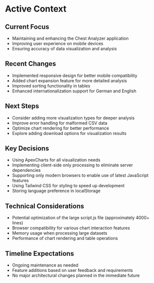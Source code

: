 # Active Context

## Current Focus
- Maintaining and enhancing the Chest Analyzer application
- Improving user experience on mobile devices
- Ensuring accuracy of data visualization and analysis

## Recent Changes
- Implemented responsive design for better mobile compatibility
- Added chart expansion feature for more detailed analysis
- Improved sorting functionality in tables
- Enhanced internationalization support for German and English

## Next Steps
- Consider adding more visualization types for deeper analysis
- Improve error handling for malformed CSV data
- Optimize chart rendering for better performance
- Explore adding download options for visualization results

## Key Decisions
- Using ApexCharts for all visualization needs
- Implementing client-side only processing to eliminate server dependencies
- Supporting only modern browsers to enable use of latest JavaScript features
- Using Tailwind CSS for styling to speed up development
- Storing language preference in localStorage

## Technical Considerations
- Potential optimization of the large script.js file (approximately 4000+ lines)
- Browser compatibility for various chart interaction features
- Memory usage when processing large datasets
- Performance of chart rendering and table operations

## Timeline Expectations
- Ongoing maintenance as needed
- Feature additions based on user feedback and requirements
- No major architectural changes planned in the immediate future 